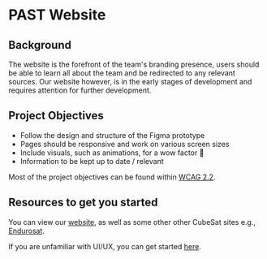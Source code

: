 # PAST Website
## Background
The website is the forefront of the team's branding presence, users should be able to learn all about the team and be redirected to any relevant sources.
Our website however, is in the early stages of development and requires attention for further development.

## Project Objectives
- Follow the design and structure of the Figma prototype
- Pages should be responsive and work on various screen sizes
- Include visuals, such as animations, for a wow factor 🤩
- Information to be kept up to date / relevant

Most of the project objectives can be found within [WCAG 2.2](https://www.w3.org/TR/WCAG22/).

## Resources to get you started
You can view our [website](perthaerospace.com), as well as some other other CubeSat sites e.g., [Endurosat](https://www.endurosat.com/).

If you are unfamiliar with UI/UX, you can get started [here](https://www.codecademy.com/learn/intro-to-ui-ux).
